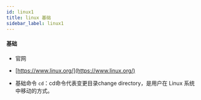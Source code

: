 ```yaml
---
id: linux1
title: linux 基础
sidebar_label: linux1
---
```


#### 基础

- 官网
- [https://www.linux.org/](https://www.linux.org/)

- 基础命令
`cd`：cd命令代表变更目录change directory，是用户在 Linux 系统中移动的方式。

<!-- ```shell


``` -->
